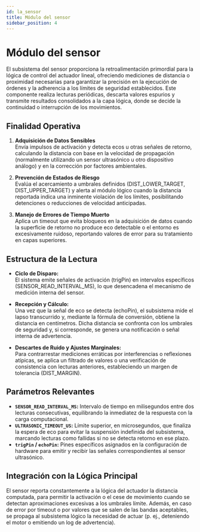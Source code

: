 ```yaml
---
id: la_sensor
title: Módulo del sensor
sidebar_position: 4
---
```


# Módulo del sensor

El subsistema del sensor proporciona la retroalimentación primordial para la lógica de control del actuador lineal, ofreciendo mediciones de distancia o proximidad necesarias para garantizar la precisión en la ejecución de órdenes y la adherencia a los límites de seguridad establecidos. Este componente realiza lecturas periódicas, descarta valores espurios y transmite resultados consolidados a la capa lógica, donde se decide la continuidad o interrupción de los movimientos.

## Finalidad Operativa

1. **Adquisición de Datos Sensibles**  
   Envía impulsos de activación y detecta ecos u otras señales de retorno, calculando la distancia con base en la velocidad de propagación (normalmente utilizando un sensor ultrasónico u otro dispositivo análogo) y en la corrección por factores ambientales.

2. **Prevención de Estados de Riesgo**  
   Evalúa el acercamiento a umbrales definidos (DIST_LOWER_TARGET, DIST_UPPER_TARGET) y alerta al módulo lógico cuando la distancia reportada indica una inminente violación de los límites, posibilitando detenciones o reducciones de velocidad anticipadas.

3. **Manejo de Errores de Tiempo Muerto**  
   Aplica un timeout que evita bloqueos en la adquisición de datos cuando la superficie de retorno no produce eco detectable o el entorno es excesivamente ruidoso, reportando valores de error para su tratamiento en capas superiores.

## Estructura de la Lectura

- **Ciclo de Disparo:**  
  El sistema emite señales de activación (trigPin) en intervalos específicos (SENSOR_READ_INTERVAL_MS), lo que desencadena el mecanismo de medición interna del sensor.

- **Recepción y Cálculo:**  
  Una vez que la señal de eco se detecta (echoPin), el subsistema mide el lapso transcurrido y, mediante la fórmula de conversión, obtiene la distancia en centímetros. Dicha distancia se confronta con los umbrales de seguridad y, si corresponde, se genera una notificación o señal interna de advertencia.

- **Descartes de Ruido y Ajustes Marginales:**  
  Para contrarrestar mediciones erráticas por interferencias o reflexiones atípicas, se aplica un filtrado de valores o una verificación de consistencia con lecturas anteriores, estableciendo un margen de tolerancia (DIST_MARGIN).

## Parámetros Relevantes

- **`SENSOR_READ_INTERVAL_MS`:** Intervalo de tiempo en milisegundos entre dos lecturas consecutivas, equilibrando la inmediatez de la respuesta con la carga computacional.  
- **`ULTRASONIC_TIMEOUT_US`:** Límite superior, en microsegundos, que finaliza la espera de eco para evitar la suspensión indefinida del subsistema, marcando lecturas como fallidas si no se detecta retorno en ese plazo.  
- **`trigPin` / `echoPin`:** Pines específicos asignados en la configuración de hardware para emitir y recibir las señales correspondientes al sensor ultrasónico.

## Integración con la Lógica Principal

El sensor reporta constantemente a la lógica del actuador la distancia computada, para permitir la activación o el cese de movimiento cuando se detectan aproximaciones excesivas a los umbrales límite. Además, en caso de error por timeout o por valores que se salen de las bandas aceptables, se propaga al subsistema lógico la necesidad de actuar (p. ej., deteniendo el motor o emitiendo un log de advertencia).
